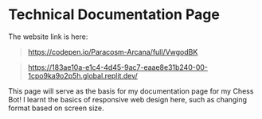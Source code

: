 # Technical Documentation Page

The website link is here:
> https://codepen.io/Paracosm-Arcana/full/VwgodBK

> https://183ae10a-e1c4-4d45-9ac7-eaae8e31b240-00-1cpo9ka9o2p5h.global.replit.dev/

This page will serve as the basis for my documentation page for my Chess Bot!
I learnt the basics of responsive web design here, such as changing format based on screen size.
